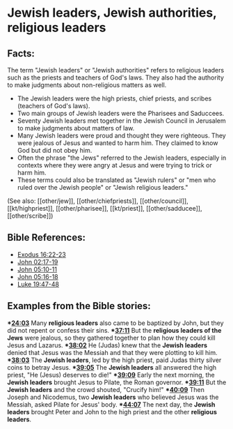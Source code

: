 # Jewish leaders, Jewish authorities, religious leaders #

## Facts: ##

The term "Jewish leaders" or "Jewish authorities" refers to religious leaders such as the priests and teachers of God's laws. They also had the authority to make judgments about non-religious matters as well.

* The Jewish leaders were the high priests, chief priests, and scribes (teachers of God's laws).
* Two main groups of Jewish leaders were the Pharisees and Saduccees.
* Seventy Jewish leaders met together in the Jewish Council in Jerusalem to make judgments about matters of law.
* Many Jewish leaders were proud and thought they were righteous. They were jealous of Jesus and wanted to harm him. They claimed to know God but did not obey him.
* Often the phrase "the Jews" referred to the Jewish leaders, especially in contexts where they were angry at Jesus and were trying to trick or harm him.
* These terms could also be translated as "Jewish rulers" or "men who ruled over the Jewish people" or "Jewish religious leaders."

(See also: [[other/jew]], [[other/chiefpriests]], [[other/council]], [[kt/highpriest]], [[other/pharisee]], [[kt/priest]], [[other/sadducee]], [[other/scribe]])

## Bible References: ##

* [Exodus 16:22-23](en/tn/exo/help/16/22)
* [John 02:17-19](en/tn/jhn/help/02/17)
* [John 05:10-11](en/tn/jhn/help/05/10)
* [John 05:16-18](en/tn/jhn/help/05/16)
* [Luke 19:47-48](en/tn/luk/help/19/47)

## Examples from the Bible stories: ##

  __*[24:03](en/tn/obs/help/24/03)__ Many __religious leaders__ also came to be baptized by John, but they did not repent or confess their sins.
  __*[37:11](en/tn/obs/help/37/11)__ But the __religious leaders of the Jews__ were jealous, so they gathered together to plan how they could kill Jesus and Lazarus.
  __*[38:02](en/tn/obs/help/38/02)__ He (Judas) knew that the __Jewish leaders__ denied that Jesus was the Messiah and that they were plotting to kill him.
  __*[38:03](en/tn/obs/help/38/03)__ The __Jewish leaders__, led by the high priest, paid Judas thirty silver coins to betray Jesus.
  __*[39:05](en/tn/obs/help/39/05)__ The __Jewish leaders__ all answered the high priest, "He (Jesus) deserves to die!"
  __*[39:09](en/tn/obs/help/39/09)__ Early the next morning, the __Jewish leaders__ brought Jesus to Pilate, the Roman governor.
  __*[39:11](en/tn/obs/help/39/11)__ But the __Jewish leaders__ and the crowd shouted, "Crucify him!"
  __*[40:09](en/tn/obs/help/40/09)__ Then Joseph and Nicodemus, two __Jewish leaders__ who believed Jesus was the Messiah, asked Pilate for Jesus' body.
  __*[44:07](en/tn/obs/help/44/07)__ The next day, the __Jewish leaders__ brought Peter and John to the high priest and the other __religious leaders__.